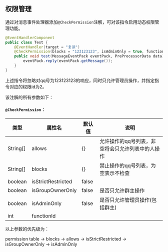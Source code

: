## 权限管理

通过对消息事件处理器添加`@CheckPermission`注解，可对该指令启用动态权限管理功能。

```java
@EventHandlerComponent
public class Test {
	@EventHandler(target = "复读")
	@CheckPermission(blocks = "123123123", isAdminOnly = true, functionId = 2)
	public void test(MessageEventPack eventPack, PreProcessorData data) {
		eventPack.reply(eventPack.getMessage());
	}
}
```

上述指令将忽略对qq号为123123123的响应，同时只允许管理员操作，并指定指令对应的权限id为2。

该注解的所有参数如下：

#### `@CheckPermission`：

| 类型     | 属性名             | 默认值 | 说明                                             |
| -------- | ------------------ | ------ | ------------------------------------------------ |
| String[] | allows             | {}     | 允许操作的qq号列表，非空将会只允许列表中的人操作 |
| String[] | blocks             | {}     | 禁止操作的qq号列表，为空表示不检查               |
| boolean  | isStrictRestricted | false  |                                                  |
| boolean  | isGroupOwnerOnly   | false  | 是否只允许群主操作                               |
| boolean  | isAdminOnly        | false  | 是否只允许管理员操作(包括群主)                   |
| int      | functionId         |        |                                                  |

以上参数的优先级为：

permission table -> blocks -> allows -> isStrictRestricted -> isGroupOwnerOnly -> isAdminOnly